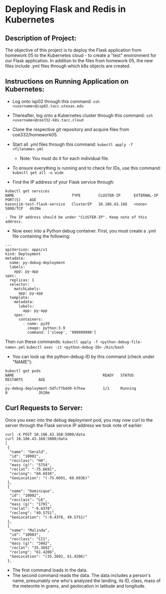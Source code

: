 # Deploying Flask and Redis in Kubernetes

## Description of Project:
The objective of this project is to deploy the Flask application from homework 05 to the Kubernetes cloud - to create a "test" environment for our Flask application. In addition to the files from homework 05, the new files include .yml files through which k8s objects are created.

## Instructions on Running Application on Kubernetes:
- Log onto isp02 through this command:
    `ssh <username>@isp02.tacc.utexas.edu`

- Thereafter, log onto a Kubernetes cluster through this command:
    `ssh <username>@coe332-k8s.tacc.cloud`

- Clone the respective git repository and acquire files from coe332/homework05. 

- Start all .yml files through this command:
`kubectl apply -f <filename>.yml`
    - Note: You must do it for each individual file.

- To ensure everything is running and to check for IDs, use this command:
`kubectl get all -o wide`

- Find the IP address of your Flask service through:
```
kubectl get services
NAME                          TYPE        CLUSTER-IP      EXTERNAL-IP   PORT(S)    AGE
kasonjim-test-flask-service   ClusterIP   10.106.43.168   <none>        5000/TCP   4h39m
```
    - The IP address should be under "CLUSTER-IP". Keep note of this address.

- Now exec into a Python debug container. First, you must create a .yml file containing the following:
```
---
apiVersion: apps/v1
kind: Deployment
metadata:
  name: py-debug-deployment
  labels:
    app: py-app
spec:
  replicas: 1
  selector:
    matchLabels:
      app: py-app
  template:
    metadata:
      labels:
        app: py-app
    spec:
      containers:
        - name: py39
          image: python:3.9
          command: ['sleep', '999999999']
```
Then run these commands:
`kubectl apply -f <python-debug-file-name>.yml`
`kubectl exec -it <python-debug-ID> /bin/bash`
- You can look up the python-debug-ID by this command (check under "NAME"):
```
kubectl get pods
NAME                                        READY   STATUS             RESTARTS       AGE
...
py-debug-deployment-5dfcf7bdd9-k7hxw        1/1     Running            0              3h20m
```

## Curl Requests to Server:
Once you exec into the debug deployment pod, you may now curl to the server through the Flask service IP address we took note of earlier:
```
curl -X POST 10.106.43.168:5000/data
curl 10.106.43.168:5000/data
[
 {
  "name": "Gerald",
  "id": "10001",
  "recclass": "H4",
  "mass (g)": "5754",
  "reclat": "-75.6691",
  "reclong": "60.6936",
  "GeoLocation": "(-75.6691, 60.6936)"
 },
 {
  "name": "Dominique",
  "id": "10002",
  "recclass": "L6",
  "mass (g)": "1701",
  "reclat": "-9.4378",
  "reclong": "49.5751",
  "GeoLocation": "(-9.4378, 49.5751)"
 },
 {
  "name": "Malinda",
  "id": "10003",
  "recclass": "CI1",
  "mass (g)": "3482",
  "reclat": "35.3692",
  "reclong": "61.4206",
  "GeoLocation": "(35.3692, 61.4206)"
 },

```
- The first command loads in the data.
- The second command reads the data. 
The data includes a person's name, presumably one who's analyzed the landing, its ID, class, mass of the meteorite in grams, and geolocation in latitude and longitude.
